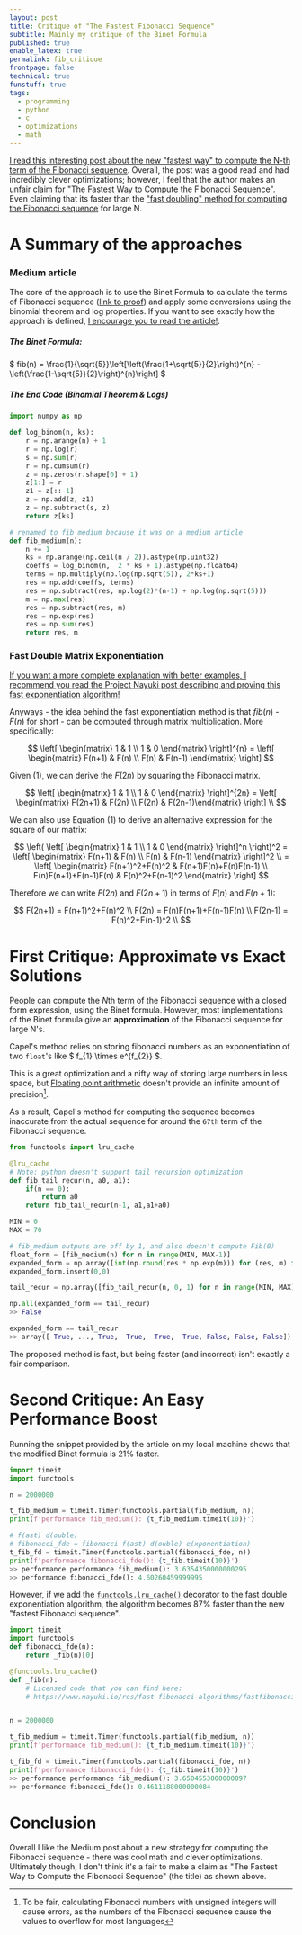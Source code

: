 ```yaml
---
layout: post
title: Critique of "The Fastest Fibonacci Sequence"
subtitle: Mainly my critique of the Binet Formula
published: true
enable_latex: true
permalink: fib_critique
frontpage: false
technical: true
funstuff: true
tags:
  - programming
  - python
  - c
  - optimizations
  - math
---
```


[I read this interesting post about the new "fastest way" to compute the N-th term of the Fibonacci sequence](https://medium.com/cantors-paradise/fastest-fibonacci-9273e2a1805d). Overall, the post was a good read and had incredibly clever optimizations; however, I feel that the author makes an unfair claim for "The Fastest Way to Compute the Fibonacci Sequence". Even claiming that its faster than the ["fast doubling" method for computing the Fibonacci sequence](https://www.nayuki.io/page/fast-fibonacci-algorithms) for large N.

# A Summary of the approaches

### Medium article
The core of the approach is to use the Binet Formula to calculate the terms of Fibonacci sequence ([link to proof](http://mathonline.wikidot.com/a-closed-form-of-the-fibonacci-sequence)) and apply some conversions using the binomial theorem and log properties. If you want to see exactly how the approach is defined, [I encourage you to read the article!](https://medium.com/cantors-paradise/fastest-fibonacci-9273e2a1805d).

##### The Binet Formula:
$ fib(n) = \frac{1}{\sqrt{5}}\left[\left(\frac{1+\sqrt{5}}{2}\right)^{n} -\left(\frac{1-\sqrt{5}}{2}\right)^{n}\right] $

##### The End Code (Binomial Theorem & Logs)

```python
import numpy as np

def log_binom(n, ks):
    r = np.arange(n) + 1
    r = np.log(r)
    s = np.sum(r)
    r = np.cumsum(r)
    z = np.zeros(r.shape[0] + 1)
    z[1:] = r
    z1 = z[::-1]
    z = np.add(z, z1)
    z = np.subtract(s, z)
    return z[ks]

# renamed to fib_medium because it was on a medium article
def fib_medium(n):
    n += 1
    ks = np.arange(np.ceil(n / 2)).astype(np.uint32)
    coeffs = log_binom(n,  2 * ks + 1).astype(np.float64)
    terms = np.multiply(np.log(np.sqrt(5)), 2*ks+1)
    res = np.add(coeffs, terms)
    res = np.subtract(res, np.log(2)*(n-1) + np.log(np.sqrt(5)))
    m = np.max(res)
    res = np.subtract(res, m)
    res = np.exp(res)
    res = np.sum(res)
    return res, m
```

### Fast Double Matrix Exponentiation
[If you want a more complete explanation with better examples, I recommend you read the Project Nayuki post describing and proving this fast exponentiation algorithm!](https://www.nayuki.io/page/fast-fibonacci-algorithms)

Anyways - the idea behind the fast exponentiation method is that $fib(n)$ - $F(n)$ for short - can be computed through matrix multiplication. More specifically: 

$$ \left[ \begin{matrix} 1 & 1 \\ 1 & 0 \end{matrix} \right]^{n} = \left[ \begin{matrix} F(n+1) & F(n) \\ F(n) & F(n-1) \end{matrix} \right] $$

Given (1), we can derive the $F(2n)$ by squaring the Fibonacci matrix.  

$$ \left[ \begin{matrix} 1 & 1 \\ 1 & 0 \end{matrix} \right]^{2n} = \left[ \begin{matrix} F(2n+1) & F(2n) \\ F(2n) & F(2n-1)\end{matrix} \right] \\ $$

We can also use Equation (1) to derive an alternative expression for the square of our matrix:

$$ \left( \left[ \begin{matrix} 1 & 1 \\ 1 & 0 \end{matrix} \right]^n \right)^2 = \left[ \begin{matrix} F(n+1) & F(n) \\ F(n) & F(n-1) \end{matrix} \right]^2 \\ = \left[ \begin{matrix} F(n+1)^2+F(n)^2 & F(n+1)F(n)+F(n)F(n-1) \\ F(n)F(n+1)+F(n-1)F(n) & F(n)^2+F(n-1)^2 \end{matrix} \right]
$$

Therefore we can write $F(2n)$ and $F(2n+1)$ in terms of $F(n)$ and $F(n+1)$: 

$$
F(2n+1) = F(n+1)^2+F(n)^2 \\
F(2n) = F(n)F(n+1)+F(n-1)F(n) \\
F(2n-1) = F(n)^2+F(n-1)^2 \\
$$
	
# First Critique: Approximate vs Exact Solutions 
People can compute the $N$th term of the Fibonacci sequence with a closed form expression, using the Binet formula. However, most implementations of the Binet formula give an **approximation** of the Fibonacci sequence for large N's. 

Capel's method relies on storing fibonacci numbers as an exponentiation of two `float`'s like $ f_{1} \times e^{f_{2}} $. 

This is a great optimization and a nifty way of storing large numbers in less space, but [Floating point arithmetic](https://en.wikipedia.org/wiki/Floating-point_arithmetic) doesn't provide an infinite amount of precision[^1]. 

[^1]: To be fair, calculating Fibonacci numbers with unsigned integers will cause errors, as the numbers of the Fibonacci sequence cause the values to overflow for most languages

As a result, Capel's method for computing the sequence becomes inaccurate from the actual sequence for around the `67th` term of the Fibonacci sequence. 

```python
from functools import lru_cache

@lru_cache
# Note: python doesn't support tail recursion optimization
def fib_tail_recur(n, a0, a1):
    if(n == 0):
        return a0
    return fib_tail_recur(n-1, a1,a1+a0)

MIN = 0
MAX = 70

# fib_medium outputs are off by 1, and also doesn't compute Fib(0) 
float_form = [fib_medium(n) for n in range(MIN, MAX-1)]
expanded_form = np.array([int(np.round(res * np.exp(m))) for (res, m) in float_form])
expanded_form.insert(0,0)

tail_recur = np.array([fib_tail_recur(n, 0, 1) for n in range(MIN, MAX)])

np.all(expanded_form == tail_recur)
>> False

expanded_form == tail_recur
>> array([ True, ..., True,  True,  True,  True, False, False, False])
```

The proposed method is fast, but being faster (and incorrect) isn't exactly a fair comparison.

# Second Critique: An Easy Performance Boost
Running the snippet provided by the article on my local machine shows that the modified Binet formula is 21% faster.

```python
import timeit
import functools

n = 2000000

t_fib_medium = timeit.Timer(functools.partial(fib_medium, n)) 
print(f'performance fib_medium(): {t_fib_medium.timeit(10)}')

# f(ast) d(ouble)
# fibonacci_fde = fibonacci f(ast) d(ouble) e(xponentiation)
t_fib_fd = timeit.Timer(functools.partial(fibonacci_fde, n)) 
print(f'performance fibonacci_fde(): {t_fib.timeit(10)}')
>> performance performance fib_medium(): 3.6354350000000295
>> performance fibonacci_fde(): 4.60260459999995
```

However, if we add the [`functools.lru_cache()`](https://docs.python.org/3/library/functools.html) decorator to the fast double exponentiation algorithm, the algorithm becomes 87% faster than the new "fastest Fibonacci sequence".

```python
import timeit
import functools
def fibonacci_fde(n):
	return _fib(n)[0]

@functools.lru_cache()
def _fib(n):
	# Licensed code that you can find here: 
	# https://www.nayuki.io/res/fast-fibonacci-algorithms/fastfibonacci.py


n = 2000000

t_fib_medium = timeit.Timer(functools.partial(fib_medium, n)) 
print(f'performance fib_medium(): {t_fib_medium.timeit(10)}')

t_fib_fd = timeit.Timer(functools.partial(fibonacci_fde, n)) 
print(f'performance fibonacci_fde(): {t_fib.timeit(10)}')
>> performance performance fib_medium(): 3.6504553000000897
>> performance fibonacci_fde(): 0.4611188000000084
```

# Conclusion
Overall I like the Medium post about a new strategy for computing the Fibonacci sequence - there was cool math and clever optimizations. Ultimately though, I don't think it's a fair to make a claim as "The Fastest Way to Compute the Fibonacci Sequence" (the title) as shown above. 




